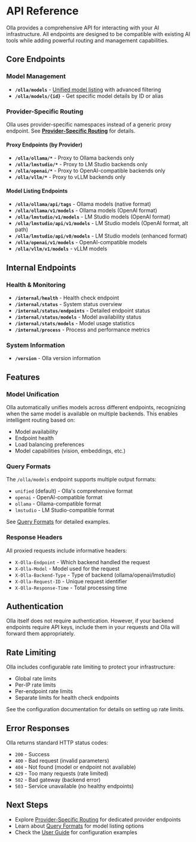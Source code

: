 # API Reference

Olla provides a comprehensive API for interacting with your AI infrastructure. All endpoints are designed to be compatible with existing AI tools while adding powerful routing and management capabilities.

## Core Endpoints

### Model Management
- **`/olla/models`** - [Unified model listing](query-formats.md) with advanced filtering
- **`/olla/models/{id}`** - Get specific model details by ID or alias

### Provider-Specific Routing
Olla uses provider-specific namespaces instead of a generic proxy endpoint. See **[Provider-Specific Routing](provider-routing.md)** for details.

#### Proxy Endpoints (by Provider)
- **`/olla/ollama/*`** - Proxy to Ollama backends only
- **`/olla/lmstudio/*`** - Proxy to LM Studio backends only
- **`/olla/openai/*`** - Proxy to OpenAI-compatible backends only
- **`/olla/vllm/*`** - Proxy to vLLM backends only

#### Model Listing Endpoints
- **`/olla/ollama/api/tags`** - Ollama models (native format)
- **`/olla/ollama/v1/models`** - Ollama models (OpenAI format)
- **`/olla/lmstudio/v1/models`** - LM Studio models (OpenAI format)
- **`/olla/lmstudio/api/v1/models`** - LM Studio models (OpenAI format, alt path)
- **`/olla/lmstudio/api/v0/models`** - LM Studio models (enhanced format)
- **`/olla/openai/v1/models`** - OpenAI-compatible models
- **`/olla/vllm/v1/models`** - vLLM models

## Internal Endpoints

### Health & Monitoring
- **`/internal/health`** - Health check endpoint
- **`/internal/status`** - System status overview
- **`/internal/status/endpoints`** - Detailed endpoint status
- **`/internal/status/models`** - Model availability status
- **`/internal/stats/models`** - Model usage statistics
- **`/internal/process`** - Process and performance metrics

### System Information
- **`/version`** - Olla version information

## Features

### Model Unification
Olla automatically unifies models across different endpoints, recognizing when the same model is available on multiple backends. This enables intelligent routing based on:
- Model availability
- Endpoint health
- Load balancing preferences
- Model capabilities (vision, embeddings, etc.)

### Query Formats
The `/olla/models` endpoint supports multiple output formats:
- `unified` (default) - Olla's comprehensive format
- `openai` - OpenAI-compatible format
- `ollama` - Ollama-compatible format
- `lmstudio` - LM Studio-compatible format

See [Query Formats](query-formats.md) for detailed examples.

### Response Headers
All proxied requests include informative headers:
- `X-Olla-Endpoint` - Which backend handled the request
- `X-Olla-Model` - Model used for the request
- `X-Olla-Backend-Type` - Type of backend (ollama/openai/lmstudio)
- `X-Olla-Request-ID` - Unique request identifier
- `X-Olla-Response-Time` - Total processing time

## Authentication

Olla itself does not require authentication. However, if your backend endpoints require API keys, include them in your requests and Olla will forward them appropriately.

## Rate Limiting

Olla includes configurable rate limiting to protect your infrastructure:
- Global rate limits
- Per-IP rate limits
- Per-endpoint rate limits
- Separate limits for health check endpoints

See the configuration documentation for details on setting up rate limits.

## Error Responses

Olla returns standard HTTP status codes:
- `200` - Success
- `400` - Bad request (invalid parameters)
- `404` - Not found (model or endpoint not available)
- `429` - Too many requests (rate limited)
- `502` - Bad gateway (backend error)
- `503` - Service unavailable (no healthy endpoints)

## Next Steps

- Explore [Provider-Specific Routing](provider-routing.md) for dedicated provider endpoints
- Learn about [Query Formats](query-formats.md) for model listing options
- Check the [User Guide](../user-guide.md) for configuration examples